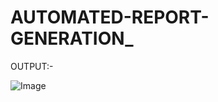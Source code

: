# AUTOMATED-REPORT-GENERATION_


OUTPUT:-

![Image](https://github.com/user-attachments/assets/96467ac2-e979-4488-9b64-0e96d1e28abd)
